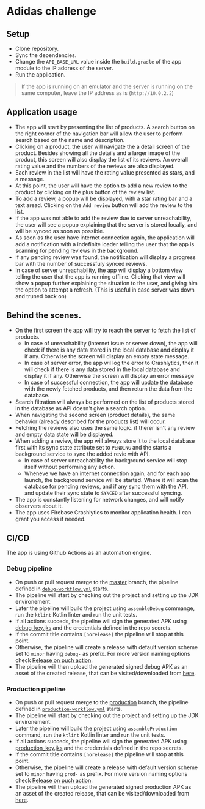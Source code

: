 # Adidas challenge

## Setup
* Clone repository.
* Sync the dependencies.
* Change the `API_BASE_URL` value inside the `build.gradle` of the app module to the IP address of the server.
* Run the application.
> If the app is running on an emulator and the server is running on the same computer, leave the IP address as is (`http://10.0.2.2`)

## Application usage
* The app will start by presenting the list of products. A search button on the right corner of the navigation bar will allow the user to perform search based on the name and description.
* Clicking on a product, the user will navigate the a detail screen of the product. Besides showing all the details and a larger image of the product, this screen will also display the list of its reviews. An overall rating value and the numbers of the reviews are also displayed.
* Each review in the list will have the rating value presented as stars, and a message.
* At this point, the user will have the option to add a new review to the product by clicking on the plus button of the review list.
* To add a review, a popup will be displayed, with a star rating bar and a text aread. Clicking on the `Add review` button will add the review to the list.
* If the app was not able to add the review due to server unreachability, the user will see a popup explaining that the server is stored locally, and will be synced as soon as possible.
* As soon as the user have internet connection again, the application will add a notification with a indefinite loader telling the user that the app is scanning for pending reviews in the background.
* If any pending review was found, the notification will display a progress bar with the number of successfuly synced reviews.
* In case of server unreachability, the app will display a bottom view telling the user that the app is running offline. Clicking that view will show a popup further explaining the situation to the user, and giving him the option to attempt a refresh. (This is useful in case server was down and truned back on)

## Behind the scenes.
* On the first screen the app will try to reach the server to fetch the list of products.
  * In case of unreachability (internet issue or server down), the app will check if there is any data stored in the local database and display it if any. Otherwise the screen will display an empty state message.
  * In case of server error, the app wil log the error to Crashlytics, then it will check if there is any data stored in the local database and display it if any. Otherwise the screen will display an error message
  * In case of successful connection, the app will update the database with the newly fetched products, and then return the data from the database.
* Search filtration will always be performed on the list of products stored in the database as API doesn't give a search option.
* When navigating the second screen (product details), the same behavior (already described for the products list) will occur.
* Fetching the reviews also uses the same logic. if therer isn't any review and empty data state will be displayed.
* When adding a review, the app will always store it to the local database first with its sync state attribute set to `PENDING` and the starts a background service to sync the added revie with API.
  * In case of server unreachability the background service will stop itself without performing any action.
  * Wheneve we have an internet connection again, and for each app launch, the background service will be started. Where it will scan the database for pending reviews, and if any sync them with the API, and update their sync state to `SYNCED` after successful syncing.
* The app is constantly listening for network changes, and will notify observers about it.
* The app uses Firebase Crashlytics to monitor application health. I can grant you access if needed.

## CI/CD
The app is using Github Actions as an automation engine.

### Debug pipeline
* On push or pull request merge to the [master](https://github.com/seif-challenges/Adidas/tree/master) branch, the pipeline defined in [`debug-workflow.yml`](https://github.com/seif-challenges/Adidas/blob/master/.github/workflows/debug-workflow.yml) starts.
* The pipeline will start by checking out the project and setting up the JDK environement.
* Later the pipeline will build the project using `assembleDebug` commange, run the `ktlint` Kotlin linter and run the unit tests.
* If all actions succeds, the pipeline will sign the generated APK using [debug_key.jks](https://github.com/seif-challenges/Adidas/blob/master/debug_key.jks) and the credentials defined in the repo secrets.
* If the commit title contains `[norelease]` the pipeline will stop at this point.
* Otherwise, the pipeline will create a release with default version scheme set to `minor` having `debug-` as prefix. For more version naming options check [Release on puch action](https://github.com/rymndhng/release-on-push-action).
* The pipeline will then upload the generated signed debug APK as an asset of the created release, that can be visited/downloaded from [here](https://github.com/seif-challenges/Adidas/releases/latest).

### Production pipeline
* On push or pull request merge to the [production](https://github.com/seif-challenges/Adidas/tree/production) branch, the pipeline defined in [`production-workflow.yml`](https://github.com/seif-challenges/Adidas/blob/master/.github/workflows/production-workflow.yml) starts.
* The pipeline will start by checking out the project and setting up the JDK environement.
* Later the pipeline will build the project using `assambleProduction` command, run the `ktlint` Kotlin linter and run the unit tests.
* If all actions succeds, the pipeline will sign the generated APK using [production_key.jks](https://github.com/seif-challenges/Adidas/blob/master/production_key.jks) and the credentials defined in the repo secrets.
* If the commit title contains `[norelease]` the pipeline will stop at this point.
* Otherwise, the pipeline will create a release with default version scheme set to `minor` having `prod-` as prefix. For more version naming options check [Release on puch action](https://github.com/rymndhng/release-on-push-action).
* The pipeline will then upload the generated signed production APK as an asset of the created release, that can be visited/downloaded from [here](https://github.com/seif-challenges/Adidas/releases/latest).
